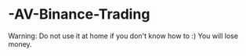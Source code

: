 # -AV-Binance-Trading
Warning: Do not use it at home if you don't know how to :)
You will lose money.
